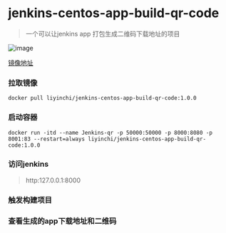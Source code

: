 # jenkins-centos-app-build-qr-code


> 一个可以让jenkins app 打包生成二维码下载地址的项目

![image](https://user-images.githubusercontent.com/19643260/144008397-99618744-4977-4920-9f97-9a3903f12971.png)


[镜像地址](https://registry.hub.docker.com/repository/docker/liyinchi/jenkins-centos-app-build-qr-code)


### 拉取镜像

```
docker pull liyinchi/jenkins-centos-app-build-qr-code:1.0.0
```

### 启动容器
```
docker run -itd --name Jenkins-qr -p 50000:50000 -p 8000:8080 -p 8001:83 --restart=always liyinchi/jenkins-centos-app-build-qr-code:1.0.0
```


### 访问jenkins

>http:127.0.0.1:8000

### 触发构建项目

### 查看生成的app下载地址和二维码

